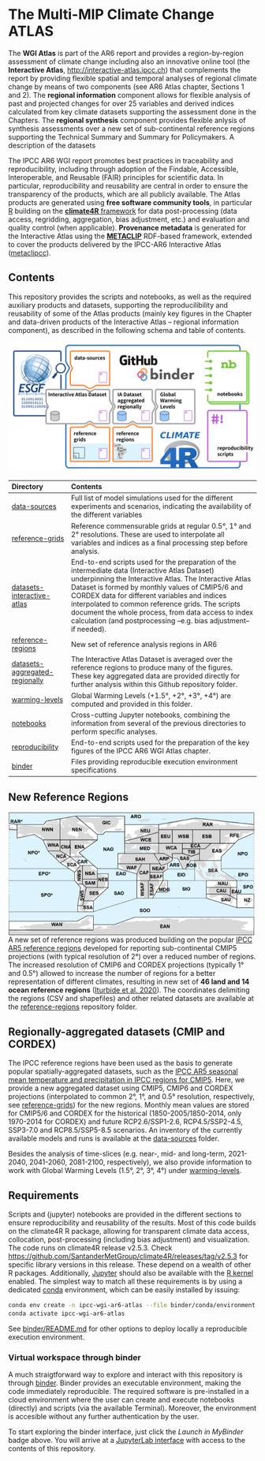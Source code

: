 # The Multi-MIP Climate Change ATLAS

The **WGI Atlas** is part of the AR6 report and provides a region-by-region assessment of climate change including also an innovative online tool (the **Interactive Atlas**, http://interactive-atlas.ipcc.ch) that complements the report by providing flexible spatial and temporal analyses of regional climate change by means of two components (see AR6 Atlas chapter, Sections 1 and 2). The **regional information** component allows for flexible analysis of past and projected changes for over 25 variables and derived indices calculated from key climate datasets supporting the assessment done in the Chapters. The **regional synthesis** component provides flexible anlysis of synthesis assessments over a new set of sub-continental reference regions supporting the Technical Summary and Summary for Policymakers. A description of the datasets 

The IPCC AR6 WGI report promotes best practices in traceability and reproducibility, including through adoption of the Findable, Accessible, Interoperable, and Reusable (FAIR) principles for scientific data. In particular, reproducibility and reusability are central in order to ensure the transparency of the products, which are all publicly available. The Atlas products are generated using **free software community tools**, in particular [R](https://www.r-project.org) building on the [**climate4R** framework](https://github.com/SantanderMetGroup/climate4R) for data post-processing (data access, regridding, aggregation, bias adjustment, etc.) and evaluation and quality control (when applicable). **Provenance metadata** is generated for the Interactive Atlas using the [**METACLIP**](http://www.metaclip.org) RDF-based framework, extended to cover the products delivered by the IPCC-AR6 Interactive Atlas ([metaclipcc](https://rdrr.io/github/metaclip/metaclipcc)). 


## Contents

This repository provides the scripts and notebooks, as well as the required auxiliary products and datasets, supporting the reproducilibility and reusability of some of the Atlas products (mainly key figures in the Chapter and data-driven products of the Interactive Atlas – regional information component), as described in the following schema and table of contents.

![Atlas repository scheme](Atlas-repo-scheme.svg)

| Directory | Contents |
| :-------- | :------- |
| [data-sources](data-sources) | Full list of model simulations used for the different experiments and scenarios, indicating the availability of the different variables
| [reference-grids](reference-grids) | Reference commensurable grids at regular 0.5&deg;, 1&deg; and 2&deg; resolutions. These are used to interpolate all variables and indices as a final processing step before analysis.
| [datasets-interactive-atlas](datasets-interactive-atlas) |  End-to-end scripts used for the preparation of the intermediate data (Interactive Atlas Dataset) underpinning the Interactive Atlas. The Interactive Atlas Dataset is formed by monthly values of CMIP5/6 and CORDEX data for different variables and indices interpolated to common reference grids. The scripts document the whole process, from data access to index calculation (and postprocessing –e.g. bias adjustment– if needed).
| [reference-regions](reference-regions) | New set of reference analysis regions in AR6
| [datasets-aggregated-regionally](datasets-aggregated-regionally) | The Interactive Atlas Dataset is averaged over the reference regions to produce many of the figures. These key aggregated data are provided directly for further analysis within this Github repository folder.
| [warming-levels](warming-levels) | Global Warming Levels (+1.5&deg;, +2&deg;, +3&deg;, +4&deg;) are computed and provided in this folder.
| [notebooks](notebooks) | Cross-cutting Jupyter notebooks, combining the information from several of the previous directories to perform specific analyses.
| [reproducibility](reproducibility) | End-to-end scripts used for the preparation of the key figures of the IPCC AR6 WGI Atlas chapter.
| [binder](binder) | Files providing reproducible execution environment specifications

## New Reference Regions

<img src="reference-regions/reference_regions.png" align="left" alt="" width="500" />

A new set of reference regions was produced building on the popular [IPCC AR5 reference regions](http://www.ipcc-data.org/guidelines/pages/ar5_regions.html) developed for reporting sub-continental CMIP5 projections (with typical resolution of 2&deg;) over a reduced number of regions. The increased resolution of CMIP6 and CORDEX projections (typically 1&deg; and 0.5&deg;) allowed to increase the number of regions for a better representation of different climates, resulting in new set of **46 land and 14 ocean reference regions** ([Iturbide et al. 2020](https://doi.org/10.5194/essd-12-2959-2020)). The coordinates delimiting the regions (CSV and shapefiles) and other related datasets are available at the [reference-regions](./reference-regions) repository folder.

## Regionally-aggregated datasets (CMIP and CORDEX)
The IPCC reference regions have been used as the basis to generate popular spatially-aggregated datasets, such as the [IPCC AR5 seasonal mean temperature and precipitation in IPCC regions for CMIP5](https://catalogue.ceda.ac.uk/uuid/9d0f61dc7a1b4017b22d88f9d38ab398). Here, we provide a new aggregated dataset using CMIP5, CMIP6 and CORDEX projections (interpolated to common 2&deg;, 1&deg;, and 0.5&deg; resolution, respectively, see [reference-grids](./reference-grids)) for the new regions. Monthly mean values are stored for CMIP5/6 and CORDEX for the historical (1850-2005/1850-2014, only 1970-2014 for CORDEX) and future RCP2.6/SSP1-2.6, RCP4.5/SSP2-4.5, SSP3-7.0 and RCP8.5/SSP5-8.5 scenarios. An inventory of the currently available models and runs is available at the [data-sources](./data-sources) folder.

Besides the analysis of time-slices (e.g. near-, mid- and long-term, 2021-2040, 2041-2060, 2081-2100, respectively), we also provide information to work with Global Warming Levels (1.5&deg;, 2&deg;, 3&deg;, 4&deg;) under [warming-levels](./warming-levels).

## Requirements

Scripts and (jupyter) notebooks are provided in the different sections to ensure reproducibility and reusability of the results.
Most of this code builds on the climate4R R package, allowing for transparent climate data access, collocation, post-processing (including bias adjustment) and visualization. The code runs on climate4R release v2.5.3. Check https://github.com/SantanderMetGroup/climate4R/releases/tag/v2.5.3 for specific library versions in this release. These depend on a wealth of other R packages. Additionally, [Jupyter](https://jupyter.org) should also be available with the [R kernel](https://irkernel.github.io/installation) enabled. The simplest way to match all these requirements is by using a dedicated [conda](https://docs.conda.io) environment, which can be easily installed by issuing:
```sh
conda env create -n ipcc-wgi-ar6-atlas --file binder/conda/environment.yml
conda activate ipcc-wgi-ar6-atlas
```
See [binder/README.md](./binder) for other options to deploy locally a reproducible execution environment.

### Virtual workspace through binder

A much straigtforward way to explore and interact with this repository is through [binder](https://mybinder.org/). Binder provides an executable environment, making the code immediately reproducible. The required software is pre-installed in a cloud environment where the user can create and execute notebooks (directly) and scripts (via the available Terminal). Moreover, the environment is accesible without any further authentication by the user.

To start exploring the binder interface, just click the *Launch in MyBinder* badge above. You will arrive at a [JupyterLab interface](https://jupyterlab.readthedocs.io/en/stable/user/interface.html) with access to the contents of this repository.
